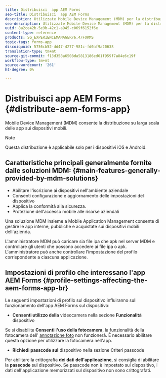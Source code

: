 ```yaml
---
title: Distribuisci  app AEM Forms
seo-title: Distribuisci  app AEM Forms
description: Utilizzate Mobile Device Management (MDM) per la distribuzione su larga scala di app sui dispositivi mobili.
seo-description: Utilizzate Mobile Device Management (MDM) per la distribuzione su larga scala di app sui dispositivi mobili.
uuid: 8a2ce42b-5e9b-42c1-a945-c069f6152f6e
content-type: reference
products: SG_EXPERIENCEMANAGER/6.4/FORMS
topic-tags: forms-app
discoiquuid: 5756cb52-dd47-4277-981c-fd0af9a20638
translation-type: tm+mt
source-git-commit: f13d358a6508da5813186ed61f959f7a84e6c19f
workflow-type: tm+mt
source-wordcount: '261'
ht-degree: 0%

---
```



# Distribuisci  app AEM Forms {#distribute-aem-forms-app}

Mobile Device Management (MDM) consente la distribuzione su larga scala delle app sui dispositivi mobili.

>[!NOTE]
>
>Questa distribuzione è applicabile solo per i dispositivi iOS e Android.

## Caratteristiche principali generalmente fornite dalle soluzioni MDM: {#main-features-generally-provided-by-mdm-solutions}

* Abilitare l&#39;iscrizione ai dispositivi nell&#39;ambiente aziendale
* Consenti configurazione e aggiornamento delle impostazioni del dispositivo
* Applica la conformità alla sicurezza.
* Protezione dell&#39;accesso mobile alle risorse aziendali

Una soluzione MDM insieme a Mobile Application Management consente di gestire le app interne, pubbliche e acquistate sui dispositivi mobili dell&#39;azienda.

L&#39;amministratore MDM può caricare sia file ipa che apk nel server MDM e controllare gli utenti che possono accedere ai file ipa o apk. L&#39;amministratore può anche controllare l&#39;impostazione del profilo corrispondente a ciascuna applicazione.

## Impostazioni di profilo che interessano l&#39;app  AEM Forms {#profile-settings-affecting-the-aem-forms-app-br}

Le seguenti impostazioni di profilo sul dispositivo influiranno sul funzionamento dell&#39;app AEM Forms  sul dispositivo:

* **Consenti utilizzo della** videocamera nella sezione  **Funzionalità** dispositivo

Se si disabilita **Consenti l&#39;uso della fotocamera**, la funzionalità della fotocamera dell&#39; [annotazione foto](/help/forms/using/add-attachments.md) non funzionerà. È necessario abilitare questa opzione per utilizzare la fotocamera nell&#39;app.

* **Richiedi passcode sul** dispositivo nella sezione Criteri passcode

Per abilitare la crittografia **dei dati dell&#39;applicazione**, si consiglia di abilitare la **passcode** sul dispositivo. Se passcode non è impostato sul dispositivo, i dati dell&#39;applicazione memorizzati sul dispositivo non sono crittografati.
